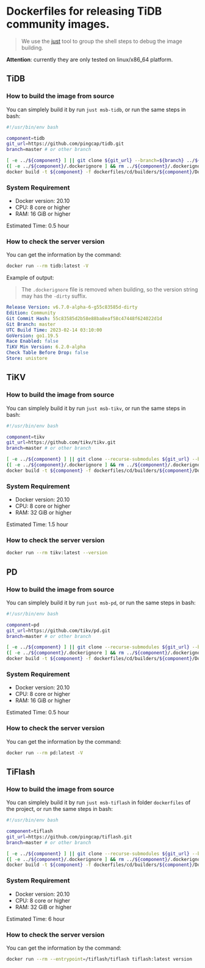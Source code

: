 Dockerfiles for releasing TiDB community images.
===

> We use the [just](https://github.com/casey/just) tool to group the shell steps to debug the image building.

**Attention**: currently they are only tested on linux/x86_64 platform.

## TiDB

### How to build the image from source

You can simplely build it by run `just msb-tidb`, or run the same steps in bash:

```bash
#!/usr/bin/env bash

component=tidb
git_url=https://github.com/pingcap/tidb.git
branch=master # or other branch

[ -e ../${component} ] || git clone ${git_url} --branch=${branch} ../${component}
([ -e ../${component}/.dockerignore ] && rm ../${component}/.dockerignore) || true # make step depended on git metadata.
docker build -t ${component} -f dockerfiles/cd/builders/${component}/Dockerfile ../${component}
```

### System Requirement
- Docker version: 20.10
- CPU: 8 core or higher
- RAM: 16 GiB or higher

Estimated Time: 0.5 hour

### How to check the server version

You can get the information by the command:

```bash
docker run --rm tidb:latest -V
```

Example of output:
> The `.dockerignore` file is removed when building, so the version string may has the `-dirty` suffix.

```yaml
Release Version: v6.7.0-alpha-6-g55c83585d-dirty
Edition: Community
Git Commit Hash: 55c83585d2b58e88ba8eaf58c47448f624022d1d
Git Branch: master
UTC Build Time: 2023-02-14 03:10:00
GoVersion: go1.19.5
Race Enabled: false
TiKV Min Version: 6.2.0-alpha
Check Table Before Drop: false
Store: unistore
```

## TiKV

### How to build the image from source

You can simplely build it by run `just msb-tikv`, or run the same steps in bash:

```bash
#!/usr/bin/env bash

component=tikv
git_url=https://github.com/tikv/tikv.git
branch=master # or other branch

[ -e ../${component} ] || git clone --recurse-submodules ${git_url} --branch=${branch} ../${component}
([ -e ../${component}/.dockerignore ] && rm ../${component}/.dockerignore) || true # make step depended on git metadata.
docker build -t ${component} -f dockerfiles/cd/builders/${component}/Dockerfile ../${component}
```

### System Requirement
- Docker version: 20.10
- CPU: 8 core or higher
- RAM: 32 GiB or higher

Estimated Time: 1.5 hour

### How to check the server version

```bash
docker run --rm tikv:latest --version
```

## PD

### How to build the image from source

You can simplely build it by run `just msb-pd`, or run the same steps in bash:

```bash
#!/usr/bin/env bash

component=pd
git_url=https://github.com/tikv/pd.git
branch=master # or other branch

[ -e ../${component} ] || git clone --recurse-submodules ${git_url} --branch=${branch} ../${component}
([ -e ../${component}/.dockerignore ] && rm ../${component}/.dockerignore) || true # make step depended on git metadata.
docker build -t ${component} -f dockerfiles/cd/builders/${component}/Dockerfile ../${component}
```

### System Requirement
- Docker version: 20.10
- CPU: 8 core or higher
- RAM: 16 GiB or higher

Estimated Time: 0.5 hour

### How to check the server version

You can get the information by the command:

```bash
docker run --rm pd:latest -V
```

## TiFlash

### How to build the image from source

You can simplely build it by run `just msb-tiflash` in folder `dockerfiles` of the project, or run the same steps in bash:

```bash
#!/usr/bin/env bash

component=tiflash
git_url=https://github.com/pingcap/tiflash.git
branch=master # or other branch

[ -e ../${component} ] || git clone --recurse-submodules ${git_url} --branch=${branch} ../${component}
([ -e ../${component}/.dockerignore ] && rm ../${component}/.dockerignore) || true # make step depended on git metadata.
docker build -t ${component} -f dockerfiles/cd/builders/${component}/Dockerfile ../${component}
```

### System Requirement
- Docker version: 20.10
- CPU: 8 core or higher
- RAM: 32 GiB or higher

Estimated Time: 6 hour

### How to check the server version

You can get the information by the command:
```bash
docker run --rm --entrypoint=/tiflash/tiflash tiflash:latest version
```
